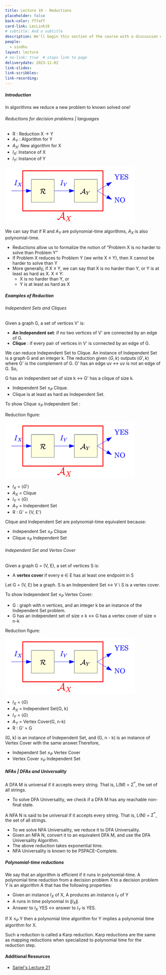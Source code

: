 ```yaml
---
title: Lecture 19 - Reductions
placeholder: false
back-color: fffaff
card-link: LecLink19
# subtitle: And a subtitle
description: We'll begin this section of the course with a discussion of reductions, what various reductions imply and why they are useful. The SAT problem will be introduced as well.
people:
  - sindhu
layout: lecture
# no-link: true  # stops link to page 
deliverydate: 2023-11-02
link-slides: 
link-scribbles: 
link-recording: 
---
```



<h5>Introduction</h5>

In algorithms we reduce a new problem to known solved one!

<h6> Reductions for decision problems | languages </h6>

- R : Reduction X &rarr; Y
- $A_Y$ : Algorithm for Y
- $A_X$: New algorithm for X
- $I_X$: Instance of X
- $I_Y$: Instance of Y

<img src="/img/lectures/Lec20/R1.png" alt="Concatenation" style="width: 420px;"> 

We can say that if R and $A_Y$ are polynomial-time algorithms, $A_X$ is also polynomial-time.

- Reductions allow us to formalize the notion of “Problem X is no harder to solve than Problem Y”
- If Problem X reduces to Problem Y (we write X $\leq$ Y), then X cannot be harder to solve than Y
- More generally, if X $\leq$ Y, we can say that X is no harder than Y, or Y is at least as hard as X. X $\leq$ Y:
    - X is no harder than Y, or
    - Y is at least as hard as X

<h5>Examples of Reduction</h5>

<h6>Independent Sets and Cliques</h6>

Given a graph G, a set of vertices V' is:

- **An Independent set**: if no two vertices of V' are connected by an edge of G.
- **Clique** : if every pair of vertices in V' is connected by an edge of G.

We can reduce Independent Set to Clique. An instance of Independent Set is a graph G and an integer k. The reduction given $\langle G, k\rangle$ outputs $\langle G', k\rangle$  where G' is the complement of G. G' has an edge uv &harr; uv is not an edge of G.
So,

G has an independent set of size k &harr; G' has a clique of size k.

- Independent Set $\leq$$_P$ Clique.
- Clique is at least as hard as Independent Set.

To show Clique $\leq$$_P$ Independent Set :

Reduction figure:

<img src="/img/lectures/Lec20/R1.png" alt="Concatenation" style="width: 420px;"> 

- $I_X$ = $\langle G' \rangle$ 
- $A_X$ = Clique
- $I_Y$ = $\langle G\rangle$ 
- $A_Y$ = Independent Set
- R : G' = {V, E'}

Clique and Independent Set are polynomial-time equivalent because:

- Independent Set $\leq$$_P$ Clique
- Clique $\leq$$_P$ Independent Set

<h6>Independent Set and Vertex Cover</h6>

Given a graph G = (V, E), a set of vertices S is:
 - A **vertex cover** if every e $\in$ E has at least one endpoint in S

Let G = (V, E) be a graph. S is an Independent Set &harr; V \ S is a vertex cover.

To show Independent Set  $\leq$$_P$ Vertex Cover:
- G : graph with n vertices, and an integer k be an instance of the Independent Set problem.
- G has an independent set of size $\geq$ k  &harr; G has a vertex cover of size $\leq$ n-k

Reduction figure:

<img src="/img/lectures/Lec20/R1.png" alt="Concatenation" style="width: 420px;"> 

- $I_X$ = $\langle G\rangle$
- $A_X$ = Independent Set(G, k)
- $I_Y$ = $\langle G\rangle$ 
- $A_Y$ = Vertex Cover(G, n-k)
- R : G' = G

(G, k) is an instance of Independent Set, and (G, n - k) is an instance of Vertex Cover with the same answer.Therefore,

- Independent Set  $\leq$$_P$ Vertex Cover
- Vertex Cover $\leq$$_P$ Independent Set

<h5>NFAs | DFAs and Universality</h5>

A DFA M is universal if it accepts every string. That is, L(M) = $\Sigma^*$, the set of all strings.

- To solve DFA Universality, we check if a DFA M has any reachable non-final state.

A NFA N is said to be universal if it accepts every string. That is, L(N) = $\Sigma^*$, the set of all strings.
 - To we solve NFA Universality, we reduce it to DFA Universality. 
 - Given an NFA N, convert it to an equivalent DFA M, and use the DFA Universality Algorithm.
- The above reduction takes exponential time.
- NFA Universality is known to be PSPACE-Complete.

<h5>Polynomial-time reductions</h5>

We say that an algorithm is efficient if it runs in polynomial-time. A polynomial time reduction from a decision problem X to a decision problem Y is an algorithm A that has the following properties:
- Given an instance $I_X$ of X, A produces an instance $I_Y$ of Y
- A runs in time polynomial in  $\|I_X\|$.
- Answer to $I_X$ YES &harr; answer to $I_Y$ is YES.

 If X $\leq$$_P$ Y then a polynomial time algorithm for Y implies a polynomial time algorithm for X.

Such a reduction is called a Karp reduction. Karp reductions are the same as mapping reductions when specialized to polynomial time for the reduction step.

<h4>Additional Resources</h4>

- [Sariel's Lecture 21](https://courses.engr.illinois.edu/cs374/fa2020/lec_prerec/pdfs/21.pdf) 










